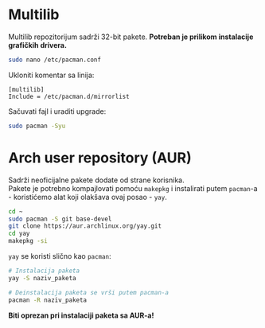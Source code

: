 # Multilib
Multilib repozitorijum sadrži 32-bit pakete. **Potreban je prilikom instalacije grafičkih drivera.**

```sh
sudo nano /etc/pacman.conf
```

Ukloniti komentar sa linija:
```
[multilib]
Include = /etc/pacman.d/mirrorlist
```

Sačuvati fajl i uraditi upgrade:
```sh
sudo pacman -Syu
```

# Arch user repository (AUR)
Sadrži neoficijalne pakete dodate od strane korisnika.  
Pakete je potrebno kompajlovati pomoću `makepkg` i instalirati putem `pacman`-a - koristićemo alat koji olakšava ovaj posao - `yay`.  

```sh
cd ~
sudo pacman -S git base-devel
git clone https://aur.archlinux.org/yay.git
cd yay
makepkg -si
```
`yay` se koristi slično kao `pacman`:
```sh
# Instalacija paketa
yay -S naziv_paketa

# Deinstalacija paketa se vrši putem pacman-a
pacman -R naziv_paketa
```
**Biti oprezan pri instalaciji paketa sa AUR-a!**